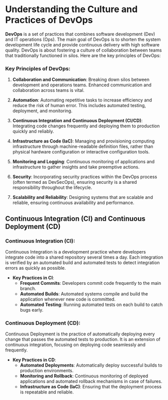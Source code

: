 <H1>Understanding the Culture and Practices of DevOps</H1>

**DevOps** is a set of practices that combines software development (Dev) and IT operations (Ops). The main goal of DevOps is to shorten the system development life cycle and provide continuous delivery with high software quality. DevOps is about fostering a culture of collaboration between teams that traditionally functioned in silos. Here are the key principles of DevOps:

### Key Principles of DevOps:

1. **Collaboration and Communication**: Breaking down silos between development and operations teams. Enhanced communication and collaboration across teams is vital.

2. **Automation**: Automating repetitive tasks to increase efficiency and reduce the risk of human error. This includes automated testing, deployment, and monitoring.

3. **Continuous Integration and Continuous Deployment (CI/CD)**: Integrating code changes frequently and deploying them to production quickly and reliably.

4. **Infrastructure as Code (IaC)**: Managing and provisioning computing infrastructure through machine-readable definition files, rather than physical hardware configuration or interactive configuration tools.

5. **Monitoring and Logging**: Continuous monitoring of applications and infrastructure to gather insights and take preemptive actions.

6. **Security**: Incorporating security practices within the DevOps process (often termed as DevSecOps), ensuring security is a shared responsibility throughout the lifecycle.

7. **Scalability and Reliability**: Designing systems that are scalable and reliable, ensuring continuous availability and performance.

## Continuous Integration (CI) and Continuous Deployment (CD)

### Continuous Integration (CI):

Continuous Integration is a development practice where developers integrate code into a shared repository several times a day. Each integration is verified by an automated build and automated tests to detect integration errors as quickly as possible.

- **Key Practices in CI**:
  - **Frequent Commits**: Developers commit code frequently to the main branch.
  - **Automated Builds**: Automated systems compile and build the application whenever new code is committed.
  - **Automated Testing**: Running automated tests on each build to catch bugs early.

### Continuous Deployment (CD):

Continuous Deployment is the practice of automatically deploying every change that passes the automated tests to production. It is an extension of continuous integration, focusing on deploying code seamlessly and frequently.

- **Key Practices in CD**:
  - **Automated Deployments**: Automatically deploy successful builds to production environments.
  - **Monitoring and Rollback**: Continuous monitoring of deployed applications and automated rollback mechanisms in case of failures.
  - **Infrastructure as Code (IaC)**: Ensuring that the deployment process is repeatable and reliable.

